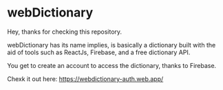 # webDictionary

Hey, thanks for checking this repository.

webDictionary has its name implies, is basically a dictionary built with the aid of tools such as ReactJs,
Firebase, and a free dictionary API.

You get to create an account to access the dictionary, thanks to Firebase.

Chexk it out here: https://webdictionary-auth.web.app/
